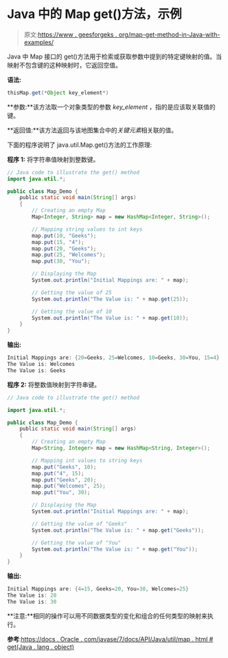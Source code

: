 # Java 中的 Map get()方法，示例

> 原文:[https://www . geesforgeks . org/map-get-method-in-Java-with-examples/](https://www.geeksforgeeks.org/map-get-method-in-java-with-examples/)

Java 中 Map 接口的 get()方法用于检索或获取参数中提到的特定键映射的值。当映射不包含键的这种映射时，它返回空值。

**语法:**

```java
thisMap.get(*Object key_element*)
```

**参数:**该方法取一个对象类型的参数 *key_element* ，指的是应该取关联值的键。

**返回值:**该方法返回与该地图集合中的*关键元素*相关联的值。

下面的程序说明了 java.util.Map.get()方法的工作原理:

**程序 1:** 将字符串值映射到整数键。

```java
// Java code to illustrate the get() method
import java.util.*;

public class Map_Demo {
    public static void main(String[] args)
    {
        // Creating an empty Map
        Map<Integer, String> map = new HashMap<Integer, String>();

        // Mapping string values to int keys
        map.put(10, "Geeks");
        map.put(15, "4");
        map.put(20, "Geeks");
        map.put(25, "Welcomes");
        map.put(30, "You");

        // Displaying the Map
        System.out.println("Initial Mappings are: " + map);

        // Getting the value of 25
        System.out.println("The Value is: " + map.get(25));

        // Getting the value of 10
        System.out.println("The Value is: " + map.get(10));
    }
}
```

**输出:**

```java
Initial Mappings are: {20=Geeks, 25=Welcomes, 10=Geeks, 30=You, 15=4}
The Value is: Welcomes
The Value is: Geeks

```

**程序 2:** 将整数值映射到字符串键。

```java
// Java code to illustrate the get() method

import java.util.*;

public class Map_Demo {
    public static void main(String[] args)
    {
        // Creating an empty Map
        Map<String, Integer> map = new HashMap<String, Integer>();

        // Mapping int values to string keys
        map.put("Geeks", 10);
        map.put("4", 15);
        map.put("Geeks", 20);
        map.put("Welcomes", 25);
        map.put("You", 30);

        // Displaying the Map
        System.out.println("Initial Mappings are: " + map);

        // Getting the value of "Geeks"
        System.out.println("The Value is: " + map.get("Geeks"));

        // Getting the value of "You"
        System.out.println("The Value is: " + map.get("You"));
    }
}
```

**输出:**

```java
Initial Mappings are: {4=15, Geeks=20, You=30, Welcomes=25}
The Value is: 20
The Value is: 30

```

**注意:**相同的操作可以用不同数据类型的变化和组合的任何类型的映射来执行。

**参考**:[https://docs . Oracle . com/javase/7/docs/API/Java/util/map . html # get(Java . lang . object)](https://docs.oracle.com/javase/7/docs/api/java/util/Map.html#get(java.lang.Object))